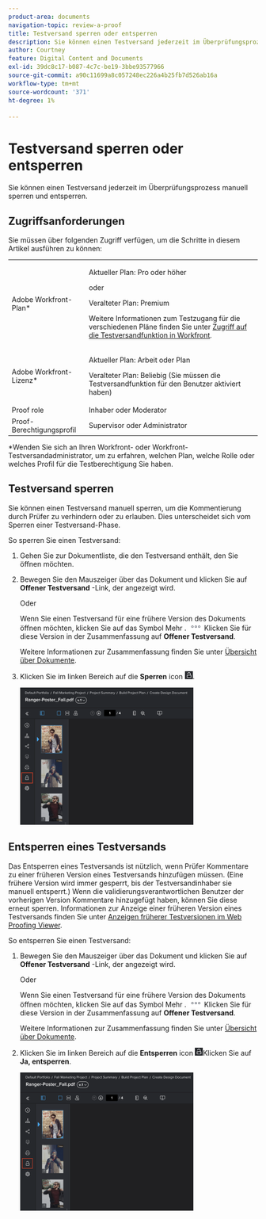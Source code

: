 ```yaml
---
product-area: documents
navigation-topic: review-a-proof
title: Testversand sperren oder entsperren
description: Sie können einen Testversand jederzeit im Überprüfungsprozess manuell sperren und entsperren.
author: Courtney
feature: Digital Content and Documents
exl-id: 39dc8c17-b087-4c7c-be19-3bbe93577966
source-git-commit: a90c11699a8c057248ec226a4b25fb7d526ab16a
workflow-type: tm+mt
source-wordcount: '371'
ht-degree: 1%

---
```


# Testversand sperren oder entsperren

Sie können einen Testversand jederzeit im Überprüfungsprozess manuell sperren und entsperren.

## Zugriffsanforderungen

Sie müssen über folgenden Zugriff verfügen, um die Schritte in diesem Artikel ausführen zu können:

<table style="table-layout:auto"> 
 <col> 
 <col> 
 <tbody> 
  <tr> 
   <td role="rowheader">Adobe Workfront-Plan*</td> 
   <td> <p>Aktueller Plan: Pro oder höher</p> <p>oder</p> <p>Veralteter Plan: Premium</p> <p>Weitere Informationen zum Testzugang für die verschiedenen Pläne finden Sie unter <a href="/help/quicksilver/administration-and-setup/manage-workfront/configure-proofing/access-to-proofing-functionality.md" class="MCXref xref">Zugriff auf die Testversandfunktion in Workfront</a>.</p> </td> 
  </tr> 
  <tr> 
   <td role="rowheader">Adobe Workfront-Lizenz*</td> 
   <td> <p>Aktueller Plan: Arbeit oder Plan</p> <p>Veralteter Plan: Beliebig (Sie müssen die Testversandfunktion für den Benutzer aktiviert haben)</p> </td> 
  </tr> 
  <tr> 
   <td role="rowheader">Proof role</td> 
   <td>Inhaber oder Moderator</td> 
  </tr> 
  <tr> 
   <td role="rowheader">Proof-Berechtigungsprofil </td> 
   <td>Supervisor oder Administrator</td> 
  </tr> 
 </tbody> 
</table>

&#42;Wenden Sie sich an Ihren Workfront- oder Workfront-Testversandadministrator, um zu erfahren, welchen Plan, welche Rolle oder welches Profil für die Testberechtigung Sie haben.

## Testversand sperren

Sie können einen Testversand manuell sperren, um die Kommentierung durch Prüfer zu verhindern oder zu erlauben. Dies unterscheidet sich vom Sperren einer Testversand-Phase.

So sperren Sie einen Testversand:

1. Gehen Sie zur Dokumentliste, die den Testversand enthält, den Sie öffnen möchten.
1. Bewegen Sie den Mauszeiger über das Dokument und klicken Sie auf **Offener Testversand** -Link, der angezeigt wird.

   Oder

   Wenn Sie einen Testversand für eine frühere Version des Dokuments öffnen möchten, klicken Sie auf das Symbol Mehr . ![](assets/more-icon.png) Klicken Sie für diese Version in der Zusammenfassung auf **Offener Testversand**.

   Weitere Informationen zur Zusammenfassung finden Sie unter [Übersicht über Dokumente](../../../../documents/managing-documents/summary-for-documents.md).

1. Klicken Sie im linken Bereich auf die **Sperren** icon ![](assets/unlock-proof-icon.png).

   ![](assets/lock-proof-350x277.png)

## Entsperren eines Testversands

Das Entsperren eines Testversands ist nützlich, wenn Prüfer Kommentare zu einer früheren Version eines Testversands hinzufügen müssen. (Eine frühere Version wird immer gesperrt, bis der Testversandinhaber sie manuell entsperrt.) Wenn die validierungsverantwortlichen Benutzer der vorherigen Version Kommentare hinzugefügt haben, können Sie diese erneut sperren. Informationen zur Anzeige einer früheren Version eines Testversands finden Sie unter [Anzeigen früherer Testversionen im Web Proofing Viewer](../../../../workfront-proof/wp-work-proofsfiles/review-proofs-wpv/view-previous-proof-versions.md).

So entsperren Sie einen Testversand:

1. Bewegen Sie den Mauszeiger über das Dokument und klicken Sie auf **Offener Testversand** -Link, der angezeigt wird.

   Oder

   Wenn Sie einen Testversand für eine frühere Version des Dokuments öffnen möchten, klicken Sie auf das Symbol Mehr . ![](assets/more-icon.png) Klicken Sie für diese Version in der Zusammenfassung auf **Offener Testversand**.

   Weitere Informationen zur Zusammenfassung finden Sie unter [Übersicht über Dokumente](../../../../documents/managing-documents/summary-for-documents.md).

1. Klicken Sie im linken Bereich auf die **Entsperren** icon ![](assets/unlock-proof-icon.png)Klicken Sie auf **Ja, entsperren**.

   ![](assets/copy-of-unlock-proof-350x279.png)
